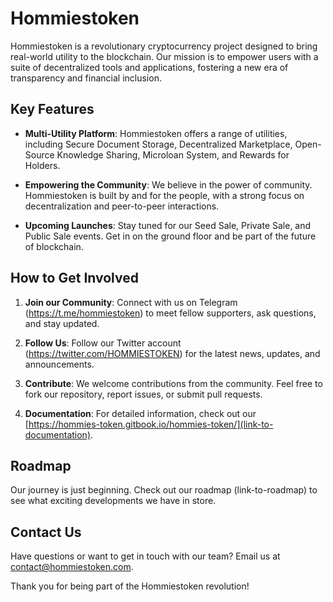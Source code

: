 # Hommiestoken



Hommiestoken is a revolutionary cryptocurrency project designed to bring real-world utility to the blockchain. Our mission is to empower users with a suite of decentralized tools and applications, fostering a new era of transparency and financial inclusion.

## Key Features

- **Multi-Utility Platform**: Hommiestoken offers a range of utilities, including Secure Document Storage, Decentralized Marketplace, Open-Source Knowledge Sharing, Microloan System, and Rewards for Holders.

- **Empowering the Community**: We believe in the power of community. Hommiestoken is built by and for the people, with a strong focus on decentralization and peer-to-peer interactions.

- **Upcoming Launches**: Stay tuned for our Seed Sale, Private Sale, and Public Sale events. Get in on the ground floor and be part of the future of blockchain.

## How to Get Involved

1. **Join our Community**: Connect with us on Telegram (https://t.me/hommiestoken) to meet fellow supporters, ask questions, and stay updated.

2. **Follow Us**: Follow our Twitter account (https://twitter.com/HOMMIESTOKEN) for the latest news, updates, and announcements.

3. **Contribute**: We welcome contributions from the community. Feel free to fork our repository, report issues, or submit pull requests.

4. **Documentation**: For detailed information, check out our [https://hommies-token.gitbook.io/hommies-token/](link-to-documentation).

## Roadmap

Our journey is just beginning. Check out our roadmap (link-to-roadmap) to see what exciting developments we have in store.

## Contact Us

Have questions or want to get in touch with our team? Email us at [contact@hommiestoken.com](mailto:your-email@example.com).

Thank you for being part of the Hommiestoken revolution!



